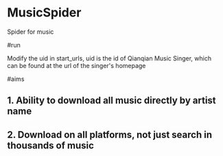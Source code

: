 # MusicSpider
Spider for music

#run

Modify the uid in start_urls, uid is the id of Qianqian Music Singer, which can be found at the url of the singer's homepage

#aims

## 1. Ability to download all music directly by artist name
## 2. Download on all platforms, not just search in thousands of music

